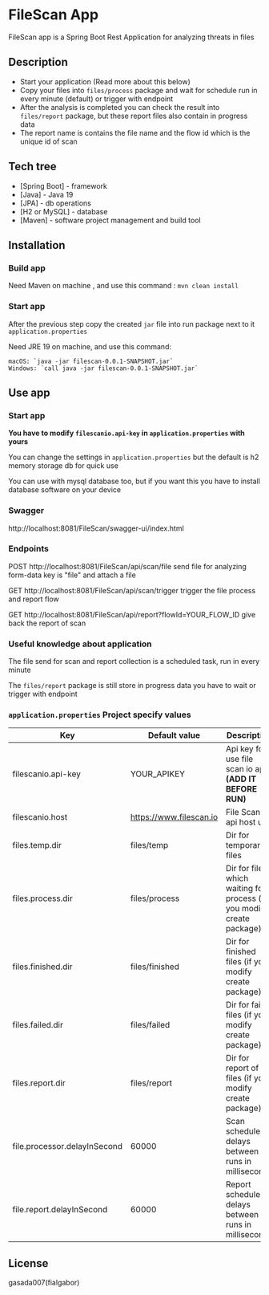 # FileScan App

FileScan app is a Spring Boot Rest Application for analyzing threats in files

## Description

* Start your application (Read more about this below)
* Copy your files into `files/process` package and wait for schedule run in every minute (default) or trigger with
  endpoint
* After the analysis is completed you can check the result into `files/report` package, but these report files also
  contain in progress data
* The report name is contains the file name and the flow id which is the unique id of scan

## Tech tree

- [Spring Boot] - framework
- [Java] - Java 19
- [JPA] - db operations
- [H2 or MySQL] - database
- [Maven] - software project management and build tool

## Installation

### Build app

Need Maven on machine , and use this command : `mvn clean install`

### Start app

After the previous step copy the created `jar` file into run package next to it `application.properties`

Need JRE 19 on machine, and use this command:

    macOS: `java -jar filescan-0.0.1-SNAPSHOT.jar`
    Windows: `call java -jar filescan-0.0.1-SNAPSHOT.jar`

## Use app

### Start app

**You have to modify `filescanio.api-key` in `application.properties` with yours**

You can change the settings in `application.properties` but the default is h2 memory storage db for quick use

You can use with mysql database too, but if you want this you have to install database software on your device

### Swagger

http://localhost:8081/FileScan/swagger-ui/index.html

### Endpoints

POST http://localhost:8081/FileScan/api/scan/file send file for analyzing
form-data key is "file" and attach a file

GET http://localhost:8081/FileScan/api/scan/trigger trigger the file process and report flow

GET http://localhost:8081/FileScan/api/report?flowId=YOUR_FLOW_ID give back the report of scan

### Useful knowledge about application

The file send for scan and report collection is a scheduled task, run in every minute

The `files/report` package is still store in progress data you have to wait or trigger with endpoint

### `application.properties` Project specify values

| Key                          | Default value           | Description                                                            | 
|------------------------------|-------------------------|------------------------------------------------------------------------|
| filescanio.api-key           | YOUR_APIKEY             | Api key for use file scan io api **(ADD IT BEFORE RUN)**               |
| filescanio.host              | https://www.filescan.io | File Scan IO api host url                                              |
| files.temp.dir               | files/temp              | Dir for temporary files                                                |
| files.process.dir            | files/process           | Dir for files which waiting for process (if you modify create package) |
| files.finished.dir           | files/finished          | Dir for finished files (if you modify create package)                  |
| files.failed.dir             | files/failed            | Dir for failed files (if you modify create package)                    |
| files.report.dir             | files/report            | Dir for report of files (if you modify create package)                 |
| file.processor.delayInSecond | 60000                   | Scan scheduler delays between runs in milliseconds                     |
| file.report.delayInSecond    | 60000                   | Report scheduler delays between runs in milliseconds                   |                                            |

## License

gasada007(fialgabor)